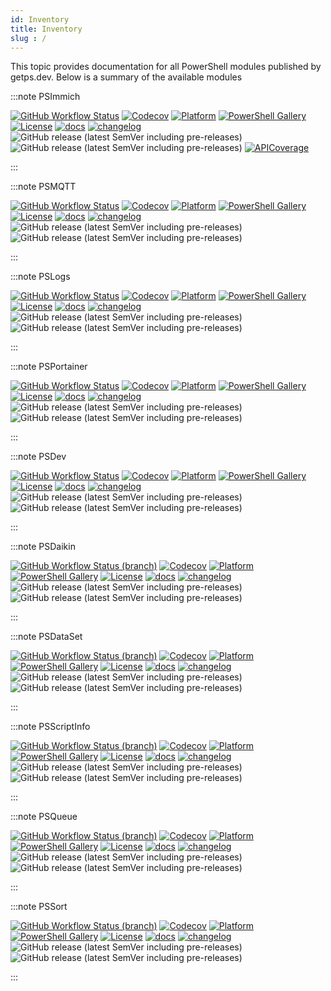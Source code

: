 ```yaml
---
id: Inventory
title: Inventory
slug : /
---
```


This topic provides documentation for all PowerShell modules published by getps.dev. Below is a summary of the available modules

:::note PSImmich

[![GitHub Workflow Status](https://img.shields.io/github/actions/workflow/status/hanpq/PSImmich/build.yml?branch=main&label=build&logo=github)](https://github.com/hanpq/PSImmich/actions/workflows/build.yml) [![Codecov](https://img.shields.io/codecov/c/github/hanpq/PSImmich?logo=codecov&token=qJqWlwMAiD)](https://codecov.io/gh/hanpq/PSImmich) [![Platform](https://img.shields.io/powershellgallery/p/PSImmich?logo=ReasonStudios)](https://img.shields.io/powershellgallery/p/PSImmich) [![PowerShell Gallery](https://img.shields.io/powershellgallery/dt/PSImmich?label=downloads)](https://www.powershellgallery.com/packages/PSImmich) [![License](https://img.shields.io/github/license/hanpq/PSImmich)](https://github.com/hanpq/PSImmich/blob/main/LICENSE) [![docs](https://img.shields.io/badge/docs-getps.dev-blueviolet)](https://getps.dev/modules/PSImmich/getstarted) [![changelog](https://img.shields.io/badge/changelog-getps.dev-blueviolet)](https://github.com/hanpq/PSImmich/blob/main/CHANGELOG.md) ![GitHub release (latest SemVer including pre-releases)](https://img.shields.io/github/v/release/hanpq/PSImmich?label=version&sort=semver) ![GitHub release (latest SemVer including pre-releases)](https://img.shields.io/github/v/release/hanpq/PSImmich?include_prereleases&label=prerelease&sort=semver) [![APICoverage](https%3A%2F%2Fimg.shields.io%2Fbadge%2FAPI_coverage-46%25_%2864%2F138%29-green)](https://github.com/hanpq/PSImmich)

:::


:::note PSMQTT

[![GitHub Workflow Status](https://img.shields.io/github/actions/workflow/status/hanpq/PSMQTT/build.yml?branch=main&label=build&logo=github)](https://github.com/hanpq/PSMQTT/actions/workflows/build.yml) [![Codecov](https://img.shields.io/codecov/c/github/hanpq/PSMQTT?logo=codecov&token=qJqWlwMAiD)](https://codecov.io/gh/hanpq/PSMQTT) [![Platform](https://img.shields.io/powershellgallery/p/PSMQTT?logo=ReasonStudios)](https://img.shields.io/powershellgallery/p/PSMQTT) [![PowerShell Gallery](https://img.shields.io/powershellgallery/dt/PSMQTT?label=downloads)](https://www.powershellgallery.com/packages/PSMQTT) [![License](https://img.shields.io/github/license/hanpq/PSMQTT)](https://github.com/hanpq/PSMQTT/blob/main/LICENSE) [![docs](https://img.shields.io/badge/docs-getps.dev-blueviolet)](https://getps.dev/modules/PSMQTT/getstarted) [![changelog](https://img.shields.io/badge/changelog-getps.dev-blueviolet)](https://github.com/hanpq/PSMQTT/blob/main/CHANGELOG.md) ![GitHub release (latest SemVer including pre-releases)](https://img.shields.io/github/v/release/hanpq/PSMQTT?label=version&sort=semver) ![GitHub release (latest SemVer including pre-releases)](https://img.shields.io/github/v/release/hanpq/PSMQTT?include_prereleases&label=prerelease&sort=semver)

:::

:::note PSLogs

[![GitHub Workflow Status](https://img.shields.io/github/actions/workflow/status/hanpq/PSLogs/build.yml?branch=main&label=build&logo=github)](https://github.com/hanpq/PSLogs/actions/workflows/build.yml) [![Codecov](https://img.shields.io/codecov/c/github/hanpq/PSLogs?logo=codecov&token=qJqWlwMAiD)](https://codecov.io/gh/hanpq/PSLogs) [![Platform](https://img.shields.io/powershellgallery/p/PSLogs?logo=ReasonStudios)](https://img.shields.io/powershellgallery/p/PSLogs) [![PowerShell Gallery](https://img.shields.io/powershellgallery/dt/PSLogs?label=downloads)](https://www.powershellgallery.com/packages/PSLogs) [![License](https://img.shields.io/github/license/hanpq/PSLogs)](https://github.com/hanpq/PSLogs/blob/main/LICENSE) [![docs](https://img.shields.io/badge/docs-getps.dev-blueviolet)](https://getps.dev/modules/PSLogs/getstarted) [![changelog](https://img.shields.io/badge/changelog-getps.dev-blueviolet)](https://github.com/hanpq/PSLogs/blob/main/CHANGELOG.md) ![GitHub release (latest SemVer including pre-releases)](https://img.shields.io/github/v/release/hanpq/PSLogs?label=version&sort=semver) ![GitHub release (latest SemVer including pre-releases)](https://img.shields.io/github/v/release/hanpq/PSLogs?include_prereleases&label=prerelease&sort=semver)

:::

:::note PSPortainer

[![GitHub Workflow Status](https://img.shields.io/github/actions/workflow/status/hanpq/PSPortainer/build.yml?branch=main&label=build&logo=github)](https://github.com/hanpq/PSPortainer/actions/workflows/build.yml) [![Codecov](https://img.shields.io/codecov/c/github/hanpq/PSPortainer?logo=codecov&token=qJqWlwMAiD)](https://codecov.io/gh/hanpq/PSPortainer) [![Platform](https://img.shields.io/powershellgallery/p/PSPortainer?logo=ReasonStudios)](https://img.shields.io/powershellgallery/p/PSPortainer) [![PowerShell Gallery](https://img.shields.io/powershellgallery/dt/PSPortainer?label=downloads)](https://www.powershellgallery.com/packages/PSPortainer) [![License](https://img.shields.io/github/license/hanpq/PSPortainer)](https://github.com/hanpq/PSPortainer/blob/main/LICENSE) [![docs](https://img.shields.io/badge/docs-getps.dev-blueviolet)](https://getps.dev/modules/PSPortainer/getstarted) [![changelog](https://img.shields.io/badge/changelog-getps.dev-blueviolet)](https://github.com/hanpq/PSPortainer/blob/main/CHANGELOG.md) ![GitHub release (latest SemVer including pre-releases)](https://img.shields.io/github/v/release/hanpq/PSPortainer?label=version&sort=semver) ![GitHub release (latest SemVer including pre-releases)](https://img.shields.io/github/v/release/hanpq/PSPortainer?include_prereleases&label=prerelease&sort=semver)

:::

:::note PSDev

[![GitHub Workflow Status](https://img.shields.io/github/actions/workflow/status/hanpq/PSDev/build.yml?branch=main&label=build&logo=github)](https://github.com/hanpq/PSDev/actions/workflows/build.yml) [![Codecov](https://img.shields.io/codecov/c/github/hanpq/PSDev?logo=codecov&token=qJqWlwMAiD)](https://codecov.io/gh/hanpq/PSDev) [![Platform](https://img.shields.io/powershellgallery/p/PSDev?logo=ReasonStudios)](https://img.shields.io/powershellgallery/p/PSDev) [![PowerShell Gallery](https://img.shields.io/powershellgallery/dt/PSDev?label=downloads)](https://www.powershellgallery.com/packages/PSDev) [![License](https://img.shields.io/github/license/hanpq/PSDev)](https://github.com/hanpq/PSDev/blob/main/LICENSE) [![docs](https://img.shields.io/badge/docs-getps.dev-blueviolet)](https://getps.dev/modules/PSDev/getstarted) [![changelog](https://img.shields.io/badge/changelog-getps.dev-blueviolet)](https://github.com/hanpq/PSDev/blob/main/CHANGELOG.md) ![GitHub release (latest SemVer including pre-releases)](https://img.shields.io/github/v/release/hanpq/PSDev?label=version&sort=semver) ![GitHub release (latest SemVer including pre-releases)](https://img.shields.io/github/v/release/hanpq/PSDev?include_prereleases&label=prerelease&sort=semver)

:::

:::note PSDaikin

[![GitHub Workflow Status (branch)](https://img.shields.io/github/actions/workflow/status/hanpq/PSDaikin/build.yml?branch=main&label=build&logo=github)](https://github.com/hanpq/PSDaikin/actions/workflows/build.yml) [![Codecov](https://img.shields.io/codecov/c/github/hanpq/PSDaikin?logo=codecov&token=qJqWlwMAiD)](https://codecov.io/gh/hanpq/PSDaikin) [![Platform](https://img.shields.io/powershellgallery/p/PSDaikin?logo=ReasonStudios)](https://img.shields.io/powershellgallery/p/PSDaikin) [![PowerShell Gallery](https://img.shields.io/powershellgallery/dt/PSDaikin?label=downloads)](https://www.powershellgallery.com/packages/PSDaikin) [![License](https://img.shields.io/github/license/hanpq/PSDaikin)](https://github.com/hanpq/PSDaikin/blob/main/LICENSE) [![docs](https://img.shields.io/badge/docs-getps.dev-blueviolet)](https://getps.dev/modules/PSDaikin/getstarted) [![changelog](https://img.shields.io/badge/changelog-getps.dev-blueviolet)](https://github.com/hanpq/PSDaikin/blob/main/CHANGELOG.md) ![GitHub release (latest SemVer including pre-releases)](https://img.shields.io/github/v/release/hanpq/PSDaikin?label=version&sort=semver) ![GitHub release (latest SemVer including pre-releases)](https://img.shields.io/github/v/release/hanpq/PSDaikin?include_prereleases&label=prerelease&sort=semver)

:::

:::note PSDataSet

[![GitHub Workflow Status (branch)](https://img.shields.io/github/actions/workflow/status/hanpq/PSDataSet/build.yml?branch=main&label=build&logo=github)](https://github.com/hanpq/PSDataSet/actions/workflows/build.yml) [![Codecov](https://img.shields.io/codecov/c/github/hanpq/PSDataSet?logo=codecov&token=qJqWlwMAiD)](https://codecov.io/gh/hanpq/PSDataSet) [![Platform](https://img.shields.io/powershellgallery/p/PSDataSet?logo=ReasonStudios)](https://img.shields.io/powershellgallery/p/PSDataSet) [![PowerShell Gallery](https://img.shields.io/powershellgallery/dt/PSDataSet?label=downloads)](https://www.powershellgallery.com/packages/PSDataSet) [![License](https://img.shields.io/github/license/hanpq/PSDataSet)](https://github.com/hanpq/PSDataSet/blob/main/LICENSE) [![docs](https://img.shields.io/badge/docs-getps.dev-blueviolet)](https://getps.dev/modules/PSDataSet/getstarted) [![changelog](https://img.shields.io/badge/changelog-getps.dev-blueviolet)](https://github.com/hanpq/PSDataSet/blob/main/CHANGELOG.md) ![GitHub release (latest SemVer including pre-releases)](https://img.shields.io/github/v/release/hanpq/PSDataSet?label=version&sort=semver) ![GitHub release (latest SemVer including pre-releases)](https://img.shields.io/github/v/release/hanpq/PSDataSet?include_prereleases&label=prerelease&sort=semver)

:::

:::note PSScriptInfo

[![GitHub Workflow Status (branch)](https://img.shields.io/github/actions/workflow/status/hanpq/PSScriptInfo/build.yml?branch=main&label=build&logo=github)](https://github.com/hanpq/PSScriptInfo/actions/workflows/build.yml) [![Codecov](https://img.shields.io/codecov/c/github/hanpq/PSScriptInfo?logo=codecov&token=qJqWlwMAiD)](https://codecov.io/gh/hanpq/PSScriptInfo) [![Platform](https://img.shields.io/powershellgallery/p/PSScriptInfo?logo=ReasonStudios)](https://img.shields.io/powershellgallery/p/PSScriptInfo) [![PowerShell Gallery](https://img.shields.io/powershellgallery/dt/PSScriptInfo?label=downloads)](https://www.powershellgallery.com/packages/PSScriptInfo) [![License](https://img.shields.io/github/license/hanpq/PSScriptInfo)](https://github.com/hanpq/PSScriptInfo/blob/main/LICENSE) [![docs](https://img.shields.io/badge/docs-getps.dev-blueviolet)](https://getps.dev/modules/PSScriptInfo/getstarted) [![changelog](https://img.shields.io/badge/changelog-getps.dev-blueviolet)](https://github.com/hanpq/PSScriptInfo/blob/main/CHANGELOG.md) ![GitHub release (latest SemVer including pre-releases)](https://img.shields.io/github/v/release/hanpq/PSScriptInfo?label=version&sort=semver) ![GitHub release (latest SemVer including pre-releases)](https://img.shields.io/github/v/release/hanpq/PSScriptInfo?include_prereleases&label=prerelease&sort=semver)

:::

:::note PSQueue

[![GitHub Workflow Status (branch)](https://img.shields.io/github/actions/workflow/status/hanpq/PSQueue/build.yml?branch=main&label=build&logo=github)](https://github.com/hanpq/PSQueue/actions/workflows/build.yml) [![Codecov](https://img.shields.io/codecov/c/github/hanpq/PSQueue?logo=codecov&token=qJqWlwMAiD)](https://codecov.io/gh/hanpq/PSQueue) [![Platform](https://img.shields.io/powershellgallery/p/PSQueue?logo=ReasonStudios)](https://img.shields.io/powershellgallery/p/PSQueue) [![PowerShell Gallery](https://img.shields.io/powershellgallery/dt/PSQueue?label=downloads)](https://www.powershellgallery.com/packages/PSQueue) [![License](https://img.shields.io/github/license/hanpq/PSQueue)](https://github.com/hanpq/PSQueue/blob/main/LICENSE) [![docs](https://img.shields.io/badge/docs-getps.dev-blueviolet)](https://getps.dev/modules/PSQueue/getstarted) [![changelog](https://img.shields.io/badge/changelog-getps.dev-blueviolet)](https://github.com/hanpq/PSQueue/blob/main/CHANGELOG.md) ![GitHub release (latest SemVer including pre-releases)](https://img.shields.io/github/v/release/hanpq/PSQueue?label=version&sort=semver) ![GitHub release (latest SemVer including pre-releases)](https://img.shields.io/github/v/release/hanpq/PSQueue?include_prereleases&label=prerelease&sort=semver)

:::

:::note PSSort

[![GitHub Workflow Status (branch)](https://img.shields.io/github/actions/workflow/status/hanpq/PSSort/build.yml?branch=main&label=build&logo=github)](https://github.com/hanpq/PSSort/actions/workflows/build.yml) [![Codecov](https://img.shields.io/codecov/c/github/hanpq/PSSort?logo=codecov&token=qJqWlwMAiD)](https://codecov.io/gh/hanpq/PSSort) [![Platform](https://img.shields.io/powershellgallery/p/PSSort?logo=ReasonStudios)](https://img.shields.io/powershellgallery/p/PSSort) [![PowerShell Gallery](https://img.shields.io/powershellgallery/dt/PSSort?label=downloads)](https://www.powershellgallery.com/packages/PSSort) [![License](https://img.shields.io/github/license/hanpq/PSSort)](https://github.com/hanpq/PSSort/blob/main/LICENSE) [![docs](https://img.shields.io/badge/docs-getps.dev-blueviolet)](https://getps.dev/modules/PSSort/getstarted) [![changelog](https://img.shields.io/badge/changelog-getps.dev-blueviolet)](https://github.com/hanpq/PSSort/blob/main/CHANGELOG.md) ![GitHub release (latest SemVer including pre-releases)](https://img.shields.io/github/v/release/hanpq/PSSort?label=version&sort=semver) ![GitHub release (latest SemVer including pre-releases)](https://img.shields.io/github/v/release/hanpq/PSSort?include_prereleases&label=prerelease&sort=semver)

:::
